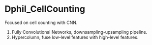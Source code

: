 # Dphil_CellCounting
Focused on cell counting with CNN.


1. Fully Convolutional Networks, downsampling-upsampling pipeline.
2. Hypercolumn, fuse low-level features with high-level features.
